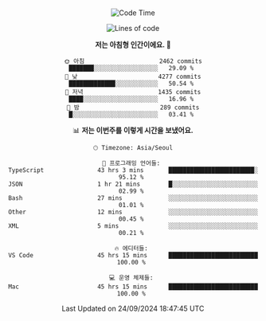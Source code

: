 <div align="center">

<br />

 <!--START_SECTION:waka-->
![Code Time](http://img.shields.io/badge/Code%20Time-3%2C233%20hrs%2040%20mins-blue)

![Lines of code](https://img.shields.io/badge/%EC%A0%80%EB%8A%94%20%EC%97%AC%ED%83%9C%EA%B9%8C%EC%A7%80%20-4.4%20million%20%EC%A4%84%EC%9D%98%20%EC%BD%94%EB%93%9C%EB%A5%BC%20%EC%9E%91%EC%84%B1%ED%96%88%EC%96%B4%EC%9A%94.-blue)

**저는 아침형 인간이에요. 🐤** 

```text
🌞 아침                     2462 commits        ███████░░░░░░░░░░░░░░░░░░   29.09 % 
🌆 낮　                     4277 commits        █████████████░░░░░░░░░░░░   50.54 % 
🌃 저녁                     1435 commits        ████░░░░░░░░░░░░░░░░░░░░░   16.96 % 
🌙 밤　                     289 commits         █░░░░░░░░░░░░░░░░░░░░░░░░   03.41 % 
```


📊 **저는 이번주를 이렇게 시간을 보냈어요.** 

```text
🕑︎ Timezone: Asia/Seoul

💬 프로그래밍 언어들: 
TypeScript               43 hrs 3 mins       ████████████████████████░   95.12 % 
JSON                     1 hr 21 mins        █░░░░░░░░░░░░░░░░░░░░░░░░   02.99 % 
Bash                     27 mins             ░░░░░░░░░░░░░░░░░░░░░░░░░   01.01 % 
Other                    12 mins             ░░░░░░░░░░░░░░░░░░░░░░░░░   00.45 % 
XML                      5 mins              ░░░░░░░░░░░░░░░░░░░░░░░░░   00.21 % 

🔥 에디터들: 
VS Code                  45 hrs 15 mins      █████████████████████████   100.00 % 

💻 운영 체제들: 
Mac                      45 hrs 15 mins      █████████████████████████   100.00 % 
```


 Last Updated on 24/09/2024 18:47:45 UTC
<!--END_SECTION:waka-->

</div>
